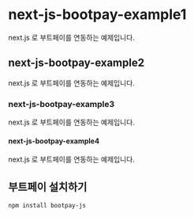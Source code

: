 # next-js-bootpay-example1
next.js 로 부트페이를 연동하는 예제입니다.

## next-js-bootpay-example2
next.js 로 부트페이를 연동하는 예제입니다.

### next-js-bootpay-example3
next.js 로 부트페이를 연동하는 예제입니다.

#### next-js-bootpay-example4
next.js 로 부트페이를 연동하는 예제입니다.



## 부트페이 설치하기 

```sh
npm install bootpay-js
```
